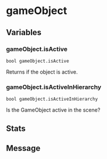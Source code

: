# gameObject
## Variables
### gameObject.isActive
`bool gameObject.isActive`

Returns if the object is active.
### gameObject.isActiveInHierarchy
`bool gameObject.isActiveInHierarchy`

Is the GameObject active in the scene?
## Stats
## Message

